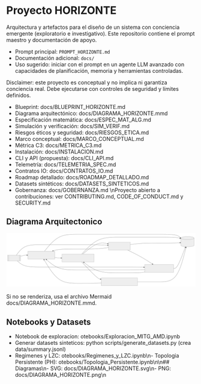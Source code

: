 ﻿# Proyecto HORIZONTE

Arquitectura y artefactos para el diseño de un sistema con conciencia emergente (exploratorio e investigativo). Este repositorio contiene el prompt maestro y documentación de apoyo.

- Prompt principal: `PROMPT_HORIZONTE.md`
- Documentación adicional: `docs/`
- Uso sugerido: iniciar con el prompt en un agente LLM avanzado con capacidades de planificación, memoria y herramientas controladas.

Disclaimer: este proyecto es conceptual y no implica ni garantiza conciencia real. Debe ejecutarse con controles de seguridad y límites definidos.

- Blueprint: docs/BLUEPRINT_HORIZONTE.md
- Diagrama arquitectónico: docs/DIAGRAMA_HORIZONTE.mmd
- Especificación matemática: docs/ESPEC_MAT_ALG.md
- Simulación y verificación: docs/SIM_VERIF.md
- Riesgos éticos y seguridad: docs/RIESGOS_ETICA.md
- Marco conceptual: docs/MARCO_CONCEPTUAL.md
- Métrica C3: docs/METRICA_C3.md
- Instalación: docs/INSTALACION.md
- CLI y API (propuesta): docs/CLI_API.md
- Telemetría: docs/TELEMETRIA_SPEC.md
- Contratos IO: docs/CONTRATOS_IO.md
- Roadmap detallado: docs/ROADMAP_DETALLADO.md
- Datasets sintéticos: docs/DATASETS_SINTETICOS.md
- Gobernanza: docs/GOBERNANZA.md
\nProyecto abierto a contribuciones: ver CONTRIBUTING.md, CODE_OF_CONDUCT.md y SECURITY.md
## Diagrama Arquitectonico

![Diagrama HORIZONTE](docs/DIAGRAMA_HORIZONTE.svg)

Si no se renderiza, usa el archivo Mermaid docs/DIAGRAMA_HORIZONTE.mmd.

## Notebooks y Datasets
- Notebook de exploracion: 
otebooks/Exploracion_MITG_AMD.ipynb
- Generar datasets sinteticos: python scripts/generate_datasets.py (crea data/summary.jsonl)
- Regimenes y LZC: 
otebooks/Regimenes_y_LZC.ipynb\n- Topologia Persistente (PH): 
otebooks/Topologia_Persistente.ipynb\n\n## Diagramas\n- SVG: docs/DIAGRAMA_HORIZONTE.svg\n- PNG: docs/DIAGRAMA_HORIZONTE.png\n